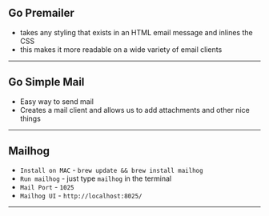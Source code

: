 ## Go Premailer
- takes any styling that exists in an HTML email message and inlines the CSS
- this makes it more readable on a wide variety of email clients
---

## Go Simple Mail
- Easy way to send mail
- Creates a mail client and allows us to add attachments and other nice things
---

## Mailhog
- `Install on MAC` - `brew update && brew install mailhog`
- `Run mailhog` - just type `mailhog` in the terminal
- `Mail Port` - `1025`
- `Mailhog UI` - `http://localhost:8025/`
---